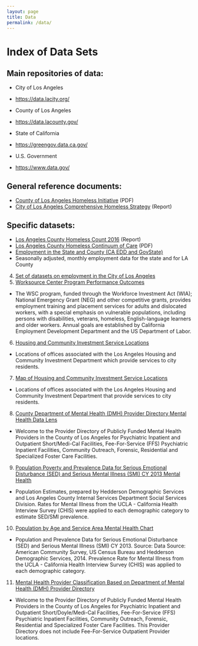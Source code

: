 ```yaml
---
layout: page
title: Data
permalink: /data/
---
```


# 

# Index of Data Sets

## Main repositories of data:
- City of Los Angeles
* https://data.lacity.org/
- County of Los Angeles
* https://data.lacounty.gov/
- State of California
* https://greengov.data.ca.gov/
- U.S. Government
* https://www.data.gov/

## General reference documents:
* [County of Los Angeles Homeless Initiative](http://priorities.lacounty.gov/wp-content/uploads/2016/01/Draft-Recommendations.pdf) (PDF)
* [City of Los Angeles Comprehensive Homeless Strategy](http://www.lamayor.org/city-los-angeles-releases-homelessness-strategy-report) (Report)

## Specific datasets:
* [Los Angeles County Homeless Count 2016](https://www.lahsa.org/homeless-count/reports) (Report)
* [Los Angeles County Homeless Continuum of Care](https://documents.lahsa.org/Planning/homelesscount/2016/datasummaries/CoC.pdf) (PDF)
* [Employment in the State and County (CA EDD and GovState)](https://data.lacity.org/A-Prosperous-City/CA-EDD-Employment-State-County-GOVSTAT/ecai-dcsz)
 * Seasonally adjusted, monthly employment data for the state and for LA County
4. [Set of datasets on employment in the City of Los Angeles](https://data.lacity.org/browse?q=employment
)
 5. [Worksource Center Program Performance Outcomes](https://data.lacity.org/A-Prosperous-City/EWDD-Worksource-Center-Program-Performance-Outcome/7w5j-7jjp)
 * The WSC program, funded through the Workforce Investment Act (WIA); National Emergency Grant (NEG) and other competitive grants, provides employment training and placement services for adults and dislocated workers, with a special emphasis on vulnerable populations, including persons with disabilities, veterans, homeless, English-language learners and older workers. Annual goals are established by California Employment Development Department and the US Department of Labor.
6. [Housing and Community Investment Service Locations](https://data.lacity.org/A-Livable-and-Sustainable-City/Housing-Community-Investment-Service-Locations/29cn-rph9)
 * Locations of offices associated with the Los Angeles Housing and Community Investment Department which provide services to city residents.
7. [Map of Housing and Community Investment Service Locations](https://data.lacity.org/A-Livable-and-Sustainable-City/HCIDLA-locations-map-gk/uzch-sa9u)
 * Locations of offices associated with the Los Angeles Housing and Community Investment Department that provide services to city residents.
8. [County Department of Mental Health (DMH) Provider Directory Mental Health
Data Lens](https://data.lacounty.gov/Mental-Health/Department-of-Mental-Health-DMH-Provider-Directory/az6g-rq5y)
 * Welcome to the Provider Directory of Publicly Funded Mental Health Providers in the County of Los Angeles for Psychiatric Inpatient and Outpatient Short/Medi-Cal Facilities, Fee-For-Service (FFS) Psychiatric Inpatient Facilities, Community Outreach, Forensic, Residential and Specialized Foster Care Facilities. 
9. [Population Poverty and Prevalence Data for Serious Emotional Disturbance (SED) and Serious Mental Illness (SMI) CY 2013 Mental Health](https://data.lacounty.gov/Mental-Health/Population-Poverty-138-FPL-200-FPL-and-Prevalence-/ngfq-buh8)
 *  Population Estimates, prepared by Hedderson Demographic Services and Los Angeles County Internal Services Department Social Services Division. Rates for Mental Illness from the UCLA - California Health Interview Survey (CHIS) were applied to each demographic category to estimate SED/SMI prevalence.
10. [Population by Age and Service Area Mental Health Chart](https://data.lacounty.gov/Mental-Health/Population-by-Age-and-Service-Area/ryf9-insf)
 * Population and Prevalence Data for Serious Emotional Disturbance (SED) and Serious Mental Illness (SMI) CY 2013. Source: Data Source: American Community Survey, US Census Bureau and Hedderson Demographic Services, 2014. Prevalence Rate for Mental Illness from the UCLA - California Health Interview Survey (CHIS) was applied to each demographic category.
11. [Mental Health Provider Classification Based on Department of Mental Health (DMH) Provider Directory](https://data.lacounty.gov/Mental-Health/Provider-Classification/pxzv-bdfq)
 * Welcome to the Provider Directory of Publicly Funded Mental Health Providers in the County of Los Angeles for Psychiatric Inpatient and Outpatient Short/Doyle/Medi-Cal Facilities, Fee-For-Service (FFS) Psychiatric Inpatient Facilities, Community Outreach, Forensic, Residential and Specialized Foster Care Facilities. This Provider Directory does not include Fee-For-Service Outpatient Provider locations.
